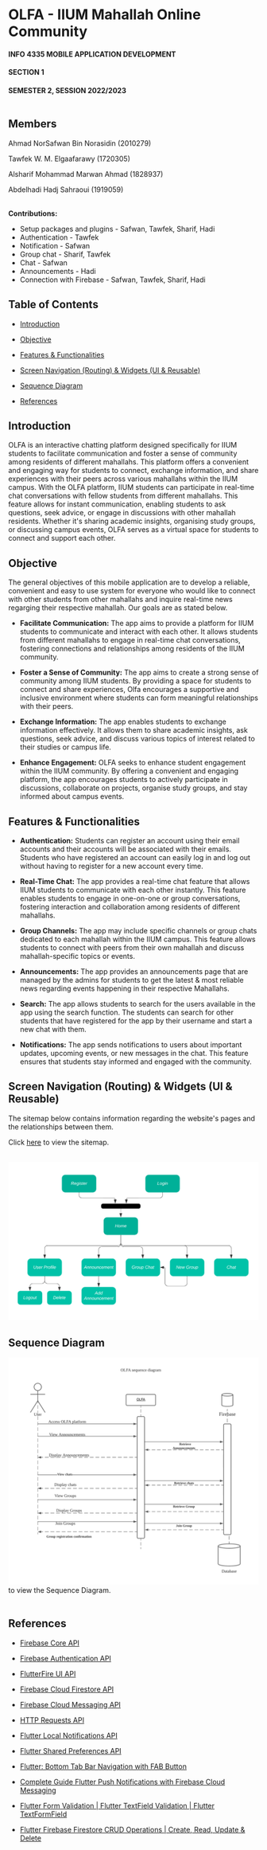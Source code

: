# OLFA - IIUM Mahallah Online Community
  
#### INFO 4335 MOBILE APPLICATION DEVELOPMENT
#### SECTION 1
#### SEMESTER 2, SESSION 2022/2023<br></br>


## Members
Ahmad NorSafwan Bin Norasidin (2010279)

Tawfek W. M. Elgaafarawy (1720305)

Alsharif Mohammad Marwan Ahmad (1828937)

Abdelhadi Hadj Sahraoui (1919059)<br></br>

**Contributions:**

- Setup packages and plugins - Safwan, Tawfek, Sharif, Hadi
- Authentication - Tawfek
- Notification - Safwan
- Group chat - Sharif, Tawfek
- Chat - Safwan
- Announcements - Hadi
- Connection with Firebase - Safwan, Tawfek, Sharif, Hadi

 
## Table of Contents
- [Introduction](#introduction)

- [Objective](#objective)

- [Features & Functionalities](#features--functionalities)
  
- [Screen Navigation (Routing) & Widgets (UI & Reusable)](#screen-navigation-routing--widgets-ui--reusable)

- [Sequence Diagram](#sequence-diagram)

- [References](#references)


  
## Introduction

OLFA is an interactive chatting platform designed specifically for IIUM students to facilitate communication and foster a sense of community among residents of different mahallahs. This platform offers a convenient and engaging way for students to connect, exchange information, and share experiences with their peers across various mahallahs within the IIUM campus.
With the OLFA platform, IIUM students can participate in real-time chat conversations with fellow students from different mahallahs. This feature allows for instant communication, enabling students to ask questions, seek advice, or engage in discussions with other mahallah residents. Whether it's sharing academic insights, organising study groups, or discussing campus events, OLFA serves as a virtual space for students to connect and support each other.

	

## Objective

The general objectives of this mobile application are to develop a reliable, convenient and easy to use system for everyone who would like to connect with other students from other mahallahs and inquire real-time news regarging their respective mahallah. Our goals are as stated below.

- **Facilitate Communication:** The app aims to provide a platform for IIUM students to communicate and interact with each other. It allows students from different mahallahs to engage in real-time chat conversations, fostering connections and relationships among residents of the IIUM community.

- **Foster a Sense of Community:** The app aims to create a strong sense of community among IIUM students. By providing a space for students to connect and share experiences, Olfa encourages a supportive and inclusive environment where students can form meaningful relationships with their peers.

- **Exchange Information:** The app enables students to exchange information effectively. It allows them to share academic insights, ask questions, seek advice, and discuss various topics of interest related to their studies or campus life.

- **Enhance Engagement:** OLFA seeks to enhance student engagement within the IIUM community. By offering a convenient and engaging platform, the app encourages students to actively participate in discussions, collaborate on projects, organise study groups, and stay informed about campus events.


	
## Features & Functionalities

- **Authentication:** Students can register an account using their email accounts and their accounts will be associated with their emails. Students who have registered an account can easily log in and log out without having to register for a new account every time.

- **Real-Time Chat:** The app provides a real-time chat feature that allows IIUM students to communicate with each other instantly. This feature enables students to engage in one-on-one or group conversations, fostering interaction and collaboration among residents of different mahallahs.

- **Group Channels:** The app may include specific channels or group chats dedicated to each mahallah within the IIUM campus. This feature allows students to connect with peers from their own mahallah and discuss mahallah-specific topics or events.

- **Announcements:** The app provides an announcements page that are managed by the admins for students to get the latest & most reliable news regarding events happening in their respective Mahallahs.

- **Search:** The app allows students to search for the users available in the app using the search function. The students can search for other students that have registered for the app by their username and start a new chat with them.

- **Notifications:** The app sends notifications to users about important updates, upcoming events, or new messages in the chat. This feature ensures that students stay informed and engaged with the community.



## Screen Navigation (Routing) & Widgets (UI & Reusable)
The sitemap below contains information regarding the website's pages and the relationships between them.

Click [here](https://github.com/dumpacson/OLFA/issues/1#issue-1799785490) to view the sitemap.<br/><br/>

![Sitemap](https://github.com/dumpacson/OLFA/blob/0057734db075b3db4f3c5fa436edc7d315b36fa5/images/OLFA%20Sitemap.png)



## Sequence Diagram

![Sequence Diagram](https://github.com/dumpacson/OLFA/blob/7544a66c58ec93b40866fdf844f6d3bc4d9b3d41/images/Blank%20diagram%20(13).png) to view the Sequence Diagram.<br/><br/>


## References

- [Firebase Core API](https://pub.dev/packages/firebase_core)

- [Firebase Authentication API](https://pub.dev/packages/firebase_auth)

- [FlutterFire UI API](https://pub.dev/packages/flutterfire_ui)

- [Firebase Cloud Firestore API](https://pub.dev/packages/cloud_firestore)

- [Firebase Cloud Messaging API](https://pub.dev/packages/firebase_messaging)

- [HTTP Requests API](https://pub.dev/packages/http)

- [Flutter Local Notifications API](https://pub.dev/packages/flutter_local_notifications)

- [Flutter Shared Preferences API](https://pub.dev/packages/shared_preferences)

- [Flutter: Bottom Tab Bar Navigation with FAB Button](https://www.youtube.com/watch?v=1y-gfskpMIM)

- [Complete Guide Flutter Push Notifications with Firebase Cloud Messaging](https://www.youtube.com/watch?v=AUU6gbDni4Q)

- [Flutter Form Validation | Flutter TextField Validation | Flutter TextFormField](https://www.youtube.com/watch?v=GFKqoIAPd0Q)

- [Flutter Firebase Firestore CRUD Operations | Create, Read, Update & Delete](https://www.youtube.com/watch?v=n1PM9XcYD5s)

<br></br>

